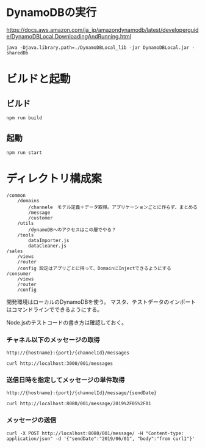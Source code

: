 
# DynamoDBの実行

https://docs.aws.amazon.com/ja_jp/amazondynamodb/latest/developerguide/DynamoDBLocal.DownloadingAndRunning.html

```
java -Djava.library.path=./DynamoDBLocal_lib -jar DynamoDBLocal.jar -sharedDb
```

# ビルドと起動

## ビルド

```
npm run build
```

## 起動

```
npm run start
```

# ディレクトリ構成案

```
/common
    /domains
        /channele　モデル定義＋データ取得。アプリケーションごとに作らず、まとめる
        /message
        /customer
    /utils
        /dynamoDBへのアクセスはこの層でやる？
    /tools
        dataImporter.js
        dataCleaner.js
/sales
    /views
    /router
    /config 設定はアプリごとに持って、DomainにInjectできるようにする
/consumer
    /views
    /router
    /config
```


開発環境はローカルのDynamoDBを使う。
マスタ、テストデータのインポートはコマンドラインでできるようにする。

Node.jsのテストコードの書き方は確認しておく。

### チャネル以下のメッセージの取得

```
http://{hostname}:{port}/{channelId}/messages
```

```
curl http://localhost:3000/001/messages
```

### 送信日時を指定してメッセージの単件取得

```
http://{hostname}:{port}/{channelId}/message/{sendDate}
```


```
curl http://localhost:8080/001/message/2019%2F05%2F01
```

### メッセージの送信

```
curl -X POST http://localhost:8080/001/message/ -H "Content-type: application/json" -d '{"sendDate":"2019/06/01", "body":"from curl1"}'
```


